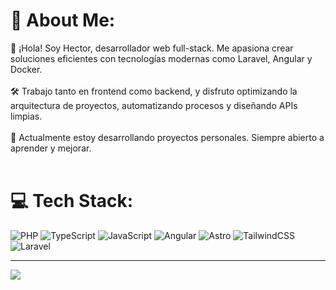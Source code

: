 # 🚀 About Me:
👋 ¡Hola! Soy Hector, desarrollador web full-stack. Me apasiona crear soluciones eficientes con tecnologías modernas como Laravel, Angular y Docker.<br><br>🛠️ Trabajo tanto en frontend como backend, y disfruto optimizando la arquitectura de proyectos, automatizando procesos y diseñando APIs limpias.<br><br>🚀 Actualmente estoy desarrollando proyectos personales. Siempre abierto a aprender y mejorar.<br><br>


# 💻 Tech Stack:
![PHP](https://img.shields.io/badge/php-%23777BB4.svg?style=for-the-badge&logo=php&logoColor=white) ![TypeScript](https://img.shields.io/badge/typescript-%23007ACC.svg?style=for-the-badge&logo=typescript&logoColor=white) ![JavaScript](https://img.shields.io/badge/javascript-%23323330.svg?style=for-the-badge&logo=javascript&logoColor=%23F7DF1E) ![Angular](https://img.shields.io/badge/angular-%23DD0031.svg?style=for-the-badge&logo=angular&logoColor=white) ![Astro](https://img.shields.io/badge/astro-%232C2052.svg?style=for-the-badge&logo=astro&logoColor=white) ![TailwindCSS](https://img.shields.io/badge/tailwindcss-%2338B2AC.svg?style=for-the-badge&logo=tailwind-css&logoColor=white) ![Laravel](https://img.shields.io/badge/laravel-%23FF2D20.svg?style=for-the-badge&logo=laravel&logoColor=white)

---
[![](https://visitcount.itsvg.in/api?id=hectorrp3&icon=0&color=0)](https://visitcount.itsvg.in)

<!-- Proudly created with GPRM ( https://gprm.itsvg.in ) -->

